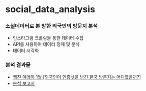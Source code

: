 # social_data_analysis
### 소셜데이터로 본 방한 외국인의 방문지 분석

- 인스타그램 크롤링을 통한 데이터 수집
- API를 사용하여 데이터 정제 및 분석
- 데이터 시각화

### 분석 결과물
- [웹진 이데아 1월 [외국인이 인증샷을 남긴
한국 방문지는 어디였을까?]](https://webzine.kcisa.kr/vol015/insight)
- [분석 보고서](https://github.com/seongju0705/social_data_analysis/blob/main/%EC%86%8C%EC%85%9C%EB%8D%B0%EC%9D%B4%ED%84%B0%EB%A1%9C%20%EB%B3%B8%20%EB%B0%A9%ED%95%9C%20%EC%99%B8%EA%B5%AD%EC%9D%B8%EC%9D%98%20%EB%B0%A9%EB%AC%B8%EC%A7%80%20%EB%B6%84%EC%84%9D.pdf)

